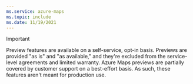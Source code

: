 ```yaml
---
ms.service: azure-maps
ms.topic: include
ms.date: 11/19/2021
---
```


> [!IMPORTANT]
> Preview features are available on a self-service, opt-in basis. Previews are provided "as is" and "as available," and they're excluded from the service-level agreements and limited warranty. Azure Maps previews are partially covered by customer support on a best-effort basis. As such, these features aren't meant for production use.